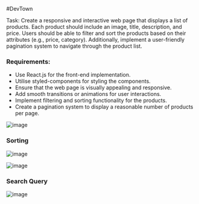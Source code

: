 #DevTown

Task: Create a responsive and interactive web page that displays a list of products. Each product should include an image, title, description, and price. Users should be able to filter and sort the products based on their attributes (e.g., price, category). Additionally, implement a user-friendly pagination system to navigate through the product list.

### Requirements:

- Use React.js for the front-end implementation.
- Utilise styled-components for styling the components.
- Ensure that the web page is visually appealing and responsive.
- Add smooth transitions or animations for user interactions.
- Implement filtering and sorting functionality for the products.
- Create a pagination system to display a reasonable number of products per page.

![image](https://github.com/satisshhhhhh/devtown/assets/58567211/5f580968-4a31-4d4b-84c4-3e69afc147e9)

### Sorting
![image](https://github.com/satisshhhhhh/devtown/assets/58567211/2e0b5ed4-dc53-4932-a859-65a100eef9ce)

![image](https://github.com/satisshhhhhh/devtown/assets/58567211/7cc04571-8743-4d8b-afbd-0163aac5109c)

### Search Query
![image](https://github.com/satisshhhhhh/devtown/assets/58567211/5743c223-e97a-4da5-818c-c857e8edf065)


